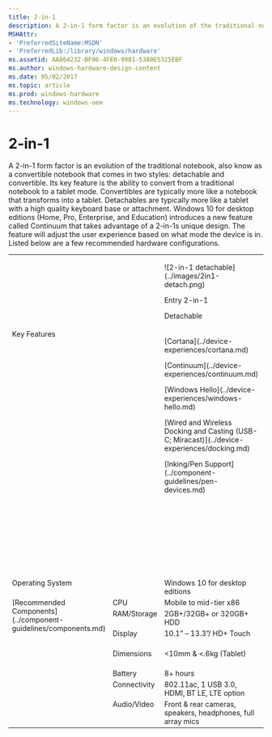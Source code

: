 ```yaml
---
title: 2-in-1
description: A 2-in-1 form factor is an evolution of the traditional notebook, also know as a convertible notebook that comes in two styles detachable and convertible. Its key feature is the ability to convert from a traditional notebook to a tablet mode.
MSHAttr:
- 'PreferredSiteName:MSDN'
- 'PreferredLib:/library/windows/hardware'
ms.assetid: AA864232-BF96-4FE0-9981-5380E5325EBF
ms.author: windows-hardware-design-content
ms.date: 05/02/2017
ms.topic: article
ms.prod: windows-hardware
ms.technology: windows-oem
---
```


# 2-in-1


A 2-in-1 form factor is an evolution of the traditional notebook, also know as a convertible notebook that comes in two styles: detachable and convertible. Its key feature is the ability to convert from a traditional notebook to a tablet mode. Convertibles are typically more like a notebook that transforms into a tablet. Detachables are typically more like a tablet with a high quality keyboard base or attachment. Windows 10 for desktop editions (Home, Pro, Enterprise, and Education) introduces a new feature called Continuum that takes advantage of a 2-in-1s unique design. The feature will adjust the user experience based on what mode the device is in. Listed below are a few recommended hardware configurations.
<table>
<tbody valign="top">
<tr>
<td colspan="2"/>
<td>
<p>
![2-in-1 detachable](../images/2in1-detach.png)
</p>
<p>
Entry 2-in-1
</p>
<p>
Detachable
</p>
</td>
<td>
<p>
![mainstream 2-in-1](../images/2in1.png)
</p>
<p>
Mainstream 2-in-1
</p>
</td>
<td>
<p>
![premium 2-in-1](../images/2in1.png)
</p>
<p>
Premium 2-in-1
</p>
</td>
</tr>
<tr>
<td colspan="2">
Key Features
</td>
<td>
<p>
[Cortana](../device-experiences/cortana.md)
</p>
<p>
[Continuum](../device-experiences/continuum.md)
</p>
<p>
[Windows Hello](../device-experiences/windows-hello.md)
</p>
<p>
[Wired and Wireless Docking and Casting (USB-C; Miracast)](../device-experiences/docking.md)
</p>
<p>
[Inking/Pen Support](../component-guidelines/pen-devices.md)
</p>
</td>
<td>
<p>
[Cortana](../device-experiences/cortana.md)
</p>
<p>
[Continuum](../device-experiences/continuum.md)
</p>
<p>
[Windows Hello](../device-experiences/windows-hello.md)
</p>
<p>
[Wired and Wireless Docking and Casting (USB-C; Miracast)](../device-experiences/docking.md)
</p>
<p>
[Inking/Pen Support](../component-guidelines/pen-devices.md)
</p>
</td>
<td>
<p>
[Cortana](../device-experiences/cortana.md)
</p>
<p>
[Continuum](../device-experiences/continuum.md)
</p>
<p>
[Windows Hello](../device-experiences/windows-hello.md)
</p>
<p>
[Long battery life (12+ hours)](../component-guidelines/battery.md)
</p>
<p>
[Wired and Wireless Docking and Casting (USB-C; Miracast)](../device-experiences/docking.md)
</p>
<p>
[Inking/Pen Support](../component-guidelines/pen-devices.md)
</p>
<p>
[Precision Touchpad](../component-guidelines/precision-touchpad-devices.md)
</p>
</td>
</tr>
<tr>
<td colspan="2">
Operating System
</td>
<td>
Windows 10 for desktop editions
</td>
<td>
Windows 10 for desktop editions
</td>
<td>
Windows 10 for desktop editions
</td>
</tr>
<tr>
<td rowspan="7">
[Recommended Components](../component-guidelines/components.md)
</td>
<td>
CPU
</td>
<td>
Mobile to mid-tier x86
</td>
<td>
Mid-range x86
</td>
<td>
Premium x86
</td>
</tr>
<tr>
<td>
RAM/Storage
</td>
<td>
2GB+/32GB+ or 320GB+ HDD
</td>
<td>
4GB+ / 32GB+ with SD slot
</td>
<td>
4-16GB / 64GB- 1TB SSD
</td>
</tr>
<tr>
<td>
Display
</td>
<td>
10.1” – 13.3”/ HD+ Touch
</td>
<td>
10.1-12.5” / FHD+
</td>
<td>
11.6”-14” / FHD-4K / Touch
</td>
</tr>
<tr>
<td>
Dimensions
</td>
<td>
&lt;10mm & &lt;.6kg (Tablet)
</td>
<td>
&lt;18mm & &lt;1.36kgs w/ keyboard
</td>
<td>
&lt;16mm & &lt;1.36kg (combined w/ keyboard)
</td>
</tr>
<tr>
<td>
Battery
</td>
<td>
8+ hours
</td>
<td>
8+ hours
</td>
<td>
12+ hours
</td>
</tr>
<tr>
<td>
Connectivity
</td>
<td>
802.11ac, 1 USB 3.0, HDMI, BT LE, LTE option
</td>
<td>
802.11ac, USB 3.0, HDMI, BT LE, NFC, LTE option
</td>
<td>
802.11ac, 2+ USB 3.x, BT LE, LTE option
</td>
</tr>
<tr>
<td>
Audio/Video
</td>
<td>
Front & rear cameras, speakers, headphones, full array mics
</td>
<td>
Front & rear cameras, speakers, headphones, full array mics
</td>
<td>
Stereo Speaker, full array microphones, HD Webcam
</td>
</tr>
</tbody>
</table>

 

 






